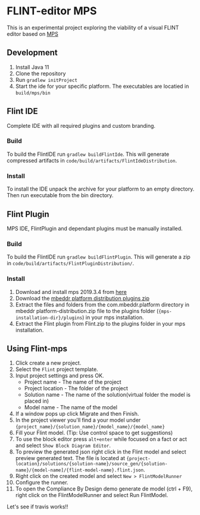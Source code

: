# FLINT-editor MPS

This is an experimental project exploring the viability of a visual FLINT editor based on [MPS](https://www.jetbrains.com/mps/)
## Development
1. Install Java 11
2. Clone the repository
3. Run `gradlew initProject`
4. Start the ide for your specific platform. The executables are locatied in `build/mps/bin`

## Flint IDE
Complete IDE with all required plugins and custom branding. 
### Build
To build the FlintIDE run `gradlew buildFlintIde`. This will generate compressed artifacts in `code/build/artifacts/FlintIdeDistribution`.

### Install
To install the IDE unpack the archive for your platform to an empty directory.
Then run executable from the bin directory.

## Flint Plugin
MPS IDE, FlintPlugin and dependant plugins must be manually installed. 
### Build
To build the FlintIDE run `gradlew buildFlintPlugin`. This will generate a zip in `code/build/artifacts/FlintPluginDistribution/`.

### Install
1. Download and install mps 2019.3.4 from [here](https://www.jetbrains.com/mps/download/previous.html)
2. Download the [mbeddr platform distribution plugins zip](https://projects.itemis.de/nexus/content/repositories/mbeddr/com/mbeddr/platform/2019.3.22227.6f9f955/platform-2019.3.22227.6f9f955.zip)	
3. Extract the files and folders from the com.mbeddr.platform directory in mbeddr platform-distribution.zip file to the plugins folder (`{mps-installation-dir}/plugins`) in your mps installation.
4. Extract the Flint plugin from Flint.zip to the plugins folder in your mps installation.

## Using Flint-mps
1. Click create a new project.
2. Select the `Flint` project template.
3. Input project settings and press OK.
    - Project name - The name of the project
    - Project location - The folder of the project
    - Solution name - The name of the solution(virtual folder the model is placed in)
    - Model name - The name of the model
4. If a window pops up click Migrate and then Finish.
5. In the project viewer you'll find a your model under `{project_name}/{solution_name}/{model_name}/{model_name}`
5. Fill your Flint model. (Tip: Use control space to get suggestions)
6. To use the block editor press `alt+enter` while focused on a fact or act and select `Show Block Diagram Editor`.
7. To preview the generated json right click in the Flint model and select preview generated text. The file is located at `{project-location}/solutions/{solution-name}/source_gen/{solution-name}/{model-name]/{flint-model-name}.flint.json`.
8. Right click on the created model and select `New > FlintModelRunner`
9. Configure the runner.
10. To open the Compliance By Design demo generate de model (ctrl + F9),  right click on the FlintModelRunner and select Run FlintModel.

Let's see if travis works!!
